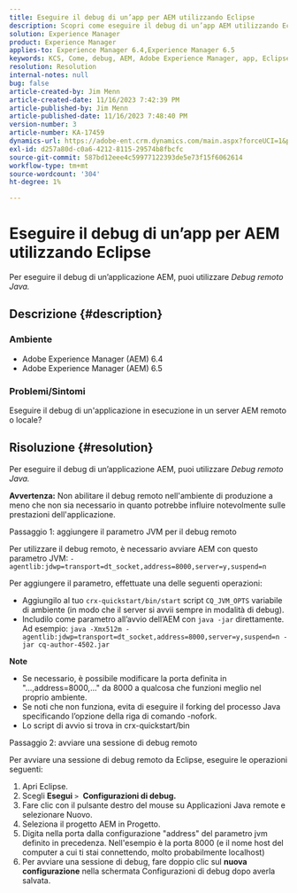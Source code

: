 ```yaml
---
title: Eseguire il debug di un’app per AEM utilizzando Eclipse
description: Scopri come eseguire il debug di un’app AEM utilizzando Eclipse.
solution: Experience Manager
product: Experience Manager
applies-to: Experience Manager 6.4,Experience Manager 6.5
keywords: KCS, Come, debug, AEM, Adobe Experience Manager, app, Eclipse, 6.4, 6.5, applicazione
resolution: Resolution
internal-notes: null
bug: false
article-created-by: Jim Menn
article-created-date: 11/16/2023 7:42:39 PM
article-published-by: Jim Menn
article-published-date: 11/16/2023 7:48:40 PM
version-number: 3
article-number: KA-17459
dynamics-url: https://adobe-ent.crm.dynamics.com/main.aspx?forceUCI=1&pagetype=entityrecord&etn=knowledgearticle&id=016ddc48-b884-ee11-8179-6045bd006268
exl-id: d257a80d-c0a6-4212-8115-29574b8fbcfc
source-git-commit: 587bd12eee4c59977122393de5e73f15f6062614
workflow-type: tm+mt
source-wordcount: '304'
ht-degree: 1%

---
```


# Eseguire il debug di un’app per AEM utilizzando Eclipse


Per eseguire il debug di un’applicazione AEM, puoi utilizzare *Debug remoto Java.*

## Descrizione {#description}


### <b>Ambiente</b>

- Adobe Experience Manager (AEM) 6.4
- Adobe Experience Manager (AEM) 6.5




### <b>Problemi/Sintomi</b>

Eseguire il debug di un&#39;applicazione in esecuzione in un server AEM remoto o locale?


## Risoluzione {#resolution}


Per eseguire il debug di un’applicazione AEM, puoi utilizzare *Debug remoto Java.*

<b>Avvertenza:</b> Non abilitare il debug remoto nell&#39;ambiente di produzione a meno che non sia necessario in quanto potrebbe influire notevolmente sulle prestazioni dell&#39;applicazione.

Passaggio 1: aggiungere il parametro JVM per il debug remoto

Per utilizzare il debug remoto, è necessario avviare AEM con questo parametro JVM:
`-agentlib:jdwp=transport=dt_socket,address=8000,server=y,suspend=n`

Per aggiungere il parametro, effettuate una delle seguenti operazioni:

- Aggiungilo al tuo `crx-quickstart/bin/start` script `CQ_JVM_OPTS` variabile di ambiente (in modo che il server si avvii sempre in modalità di debug).
- Includilo come parametro all’avvio dell’AEM con `java -jar` direttamente. Ad esempio: `java -Xmx512m -agentlib:jdwp=transport=dt_socket,address=8000,server=y,suspend=n -jar cq-author-4502.jar`


<b>Note</b>

- Se necessario, è possibile modificare la porta definita in &quot;...,address=8000,...&quot; da 8000 a qualcosa che funzioni meglio nel proprio ambiente.
- Se noti che non funziona, evita di eseguire il forking del processo Java specificando l’opzione della riga di comando -nofork.
- Lo script di avvio si trova in crx-quickstart/bin


Passaggio 2: avviare una sessione di debug remoto

Per avviare una sessione di debug remoto da Eclipse, eseguire le operazioni seguenti:

1. Apri Eclipse.
2. Scegli <b>Esegui</b> `>`  <b>Configurazioni di debug.</b>
3. Fare clic con il pulsante destro del mouse su Applicazioni Java remote e selezionare Nuovo.
4. Seleziona il progetto AEM in Progetto.
5. Digita nella porta dalla configurazione &quot;address&quot; del parametro jvm definito in precedenza. Nell&#39;esempio è la porta 8000 (e il nome host del computer a cui ti stai connettendo, molto probabilmente localhost)
6. Per avviare una sessione di debug, fare doppio clic sul <b>nuova configurazione</b> nella schermata Configurazioni di debug dopo averla salvata.
